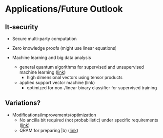 # Applications/Future Outlook

## It-security

- Secure multi-party computation
- Zero knowledge proofs (might use linear equations)

- Machine learning and big data analysis
    - general quantum algorithms for supervised and unsupervised machine learning ([link](https://arxiv.org/abs/1307.0411))
        - high dimensional vectors using tensor products
    - applied support vector machine (link)
        - optimized for non-/linear binary classifier for supervised training
    

## Variations?

- Modifications/improvements/optimization
    - No ancilla bit required (not probabilistic) under specific requirements ([link](https://arxiv.org/abs/2208.02200))
    - QRAM for preparing |b⟩  ([link](https://arxiv.org/abs/1603.08675))